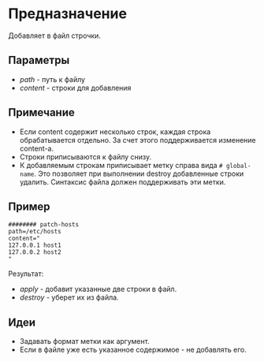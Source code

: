# Предназначение

Добавляет в файл строчки.

## Параметры

* *path* - путь к файлу
* *content* - строки для добавления

## Примечание
* Если content содержит несколько строк, каждая строка обрабатывается отдельно.
  За счет этого поддерживается изменение content-а.
* Строки приписываются к файлу снизу.
* К добавляемым строкам приписывает метку справа вида `# global-name`.
  Это позволяет при выполнении destroy добавленные строки удалить.
  Синтаксис файла должен поддерживать эти метки.

## Пример
```
######## patch-hosts
path=/etc/hosts
content="
127.0.0.1 host1
127.0.0.2 host2
"
```
Результат:
 * *apply* - добавит указанные две строки в файл.
 * *destroy* - уберет их из файла.

  
## Идеи
* Задавать формат метки как аргумент.
* Если в файле уже есть указанное содержимое - не добавлять его.


